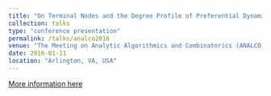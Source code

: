 ```yaml
---
title: "On Terminal Nodes and the Degree Profile of Preferential Dynamic Attachment Circuits"
collection: talks
type: "conference presentation"
permalink: /talks/analco2016
venue: "The Meeting on Analytic Algorithmics and Combinatorics (ANALCO) 2016"
date: 2016-01-11
location: "Arlington, VA, USA"
---
```


[More information here](https://meetings.siam.org/sess/dsp_programsess.cfm?SESSIONCODE=22918)
